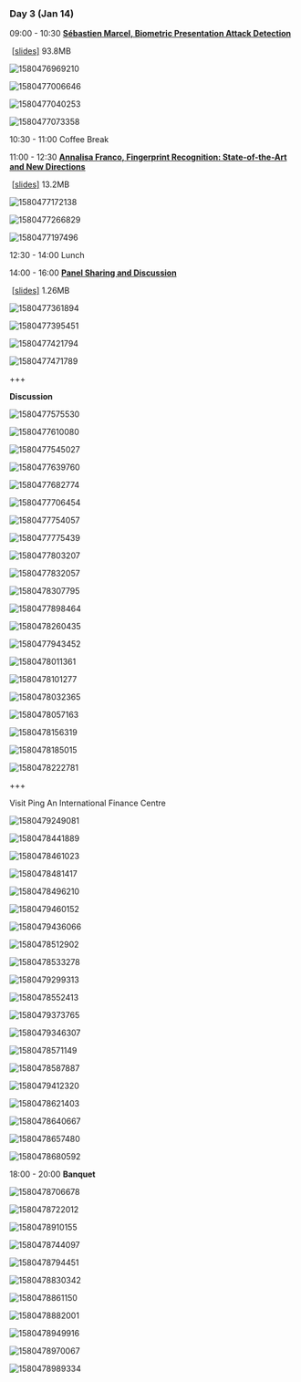 ### **Day 3** (Jan 14)

09:00 - 10:30	[**Sébastien Marcel, Biometric Presentation Attack Detection**](https://www.comp.hkbu.edu.hk/wsb2020/lecturer_details.php?lect_id=6)

​						   [[slides\]](https://www.comp.hkbu.edu.hk/wsb2020/slides/Sébastien_Marcel.pdf) 93.8MB

![1580476969210](https://github.com/ChurchChen/WSB-2020/blob/master/img/1580476969210.png)

![1580477006646](https://github.com/ChurchChen/WSB-2020/blob/master/img/1580477006646.png)

![1580477040253](https://github.com/ChurchChen/WSB-2020/blob/master/img/1580477040253.png)

![1580477073358](https://github.com/ChurchChen/WSB-2020/blob/master/img/1580477073358.png)

10:30 - 11:00	Coffee Break



11:00 - 12:30	 [**Annalisa Franco, Fingerprint Recognition: State-of-the-Art and New Directions**](https://www.comp.hkbu.edu.hk/wsb2020/lecturer_details.php?lect_id=2)

​							[[slides\]](https://www.comp.hkbu.edu.hk/wsb2020/slides/Annalisa_Franco.pdf) 13.2MB

![1580477172138](https://github.com/ChurchChen/WSB-2020/blob/master/img/1580477172138.png)

![1580477266829](https://github.com/ChurchChen/WSB-2020/blob/master/img/1580477266829.png)

![1580477197496](https://github.com/ChurchChen/WSB-2020/blob/master/img/1580477197496.png)

12:30 - 14:00	Lunch

14:00 - 16:00	**[Panel Sharing and Discussion](https://www.comp.hkbu.edu.hk/wsb2020/panel_sharing.php)**

​														[[slides\]](https://www.comp.hkbu.edu.hk/wsb2020/slides/panel_sharing.pdf) 1.26MB

![1580477361894](https://github.com/ChurchChen/WSB-2020/blob/master/img/1580477361894.png)

![1580477395451](https://github.com/ChurchChen/WSB-2020/blob/master/img/1580477395451.png)

![1580477421794](https://github.com/ChurchChen/WSB-2020/blob/master/img/1580477421794.png)

![1580477471789](https://github.com/ChurchChen/WSB-2020/blob/master/img/1580477471789.png)

+++

**Discussion**

![1580477575530](https://github.com/ChurchChen/WSB-2020/blob/master/img/1580477575530.png)

![1580477610080](https://github.com/ChurchChen/WSB-2020/blob/master/img/1580477610080.png)

![1580477545027](https://github.com/ChurchChen/WSB-2020/blob/master/img/1580477545027.png)

![1580477639760](https://github.com/ChurchChen/WSB-2020/blob/master/img/1580477639760.png)

![1580477682774](https://github.com/ChurchChen/WSB-2020/blob/master/img/1580477682774.png)

![1580477706454](https://github.com/ChurchChen/WSB-2020/blob/master/img/1580477706454.png)

![1580477754057](https://github.com/ChurchChen/WSB-2020/blob/master/img/1580477754057.png)

![1580477775439](https://github.com/ChurchChen/WSB-2020/blob/master/img/1580477775439.png)

![1580477803207](https://github.com/ChurchChen/WSB-2020/blob/master/img/1580477803207.png)

![1580477832057](https://github.com/ChurchChen/WSB-2020/blob/master/img/1580477832057.png)

![1580478307795](https://github.com/ChurchChen/WSB-2020/blob/master/img/1580478307795.png)

![1580477898464](https://github.com/ChurchChen/WSB-2020/blob/master/img/1580477898464.png)

![1580478260435](https://github.com/ChurchChen/WSB-2020/blob/master/img/1580478260435.png)

![1580477943452](https://github.com/ChurchChen/WSB-2020/blob/master/img/1580477943452.png)

![1580478011361](https://github.com/ChurchChen/WSB-2020/blob/master/img/1580478011361.png)

![1580478101277](https://github.com/ChurchChen/WSB-2020/blob/master/img/1580478101277.png)

![1580478032365](https://github.com/ChurchChen/WSB-2020/blob/master/img/1580478032365.png)

![1580478057163](https://github.com/ChurchChen/WSB-2020/blob/master/img/1580478057163.png)

![1580478156319](https://github.com/ChurchChen/WSB-2020/blob/master/img/1580478156319.png)

![1580478185015](https://github.com/ChurchChen/WSB-2020/blob/master/img/1580478185015.png)

![1580478222781](https://github.com/ChurchChen/WSB-2020/blob/master/img/1580478222781.png)

+++

Visit Ping An International Finance Centre

![1580479249081](https://github.com/ChurchChen/WSB-2020/blob/master/img/1580479249081.png)

![1580478441889](https://github.com/ChurchChen/WSB-2020/blob/master/img/1580478441889.png)

![1580478461023](https://github.com/ChurchChen/WSB-2020/blob/master/img/1580478461023.png)

![1580478481417](https://github.com/ChurchChen/WSB-2020/blob/master/img/1580478481417.png)

![1580478496210](https://github.com/ChurchChen/WSB-2020/blob/master/img/1580478496210.png)

![1580479460152](https://github.com/ChurchChen/WSB-2020/blob/master/img/1580479460152.png)

![1580479436066](https://github.com/ChurchChen/WSB-2020/blob/master/img/1580479436066.png)

![1580478512902](https://github.com/ChurchChen/WSB-2020/blob/master/img/1580478512902.png)

![1580478533278](https://github.com/ChurchChen/WSB-2020/blob/master/img/1580478533278.png)

![1580479299313](https://github.com/ChurchChen/WSB-2020/blob/master/img/1580479299313.png)

![1580478552413](https://github.com/ChurchChen/WSB-2020/blob/master/img/1580478552413.png)

![1580479373765](https://github.com/ChurchChen/WSB-2020/blob/master/img/1580479373765.png)

![1580479346307](https://github.com/ChurchChen/WSB-2020/blob/master/img/1580479346307.png)

![1580478571149](https://github.com/ChurchChen/WSB-2020/blob/master/img/1580478571149.png)

![1580478587887](https://github.com/ChurchChen/WSB-2020/blob/master/img/1580478587887.png)

![1580479412320](https://github.com/ChurchChen/WSB-2020/blob/master/img/1580479412320.png)

![1580478621403](https://github.com/ChurchChen/WSB-2020/blob/master/img/1580478621403.png)

![1580478640667](https://github.com/ChurchChen/WSB-2020/blob/master/img/1580478640667.png)

![1580478657480](https://github.com/ChurchChen/WSB-2020/blob/master/img/1580478657480.png)

![1580478680592](https://github.com/ChurchChen/WSB-2020/blob/master/img/1580478680592.png)



18:00 - 20:00	**Banquet**

![1580478706678](https://github.com/ChurchChen/WSB-2020/blob/master/img/1580478706678.png)

![1580478722012](https://github.com/ChurchChen/WSB-2020/blob/master/img/1580478722012.png)

![1580478910155](https://github.com/ChurchChen/WSB-2020/blob/master/img/1580478910155.png)

![1580478744097](https://github.com/ChurchChen/WSB-2020/blob/master/img/1580478744097.png)

![1580478794451](https://github.com/ChurchChen/WSB-2020/blob/master/img/1580478794451.png)

![1580478830342](https://github.com/ChurchChen/WSB-2020/blob/master/img/1580478830342.png)

![1580478861150](https://github.com/ChurchChen/WSB-2020/blob/master/img/1580478861150.png)

![1580478882001](https://github.com/ChurchChen/WSB-2020/blob/master/img/1580478882001.png)

![1580478949916](https://github.com/ChurchChen/WSB-2020/blob/master/img/1580478949916.png)

![1580478970067](https://github.com/ChurchChen/WSB-2020/blob/master/img/1580478970067.png)

![1580478989334](https://github.com/ChurchChen/WSB-2020/blob/master/img/1580478989334.png)